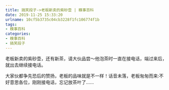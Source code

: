 ```yaml
---
title: 搞笑段子->老板新卖的紫砂壶 | 糗事百科
date: 2019-11-25 15:33:20
urlname: 10cf5b3735c04cb3228f1fc106774f1b
tags: 
- 糗事百科
categories:
- 糗事百科
- 搞笑段子
---
```

老板新卖的紫砂壶，还有新茶，请大伙品尝～他泡茶时一直在接电话，端过来后，就出去继续接电话。

大家伙都争先恐后的赞扬，老板的品味就是不一样！话音未落，老板匆匆而来:不好意思各位，刚刚接电话，忘记放茶叶了......


